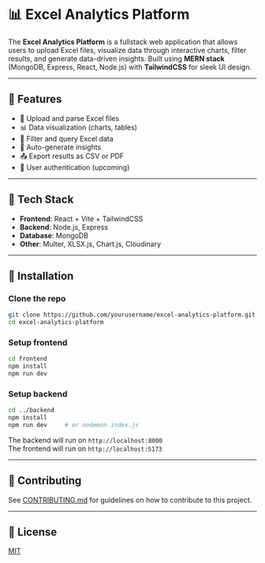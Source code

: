 # 📊 Excel Analytics Platform

The **Excel Analytics Platform** is a fullstack web application that allows users to upload Excel files, visualize data through interactive charts, filter results, and generate data-driven insights. Built using **MERN stack** (MongoDB, Express, React, Node.js) with **TailwindCSS** for sleek UI design.

---

## 🚀 Features

- 📁 Upload and parse Excel files
- 📊 Data visualization (charts, tables)
- 🔎 Filter and query Excel data
- 🧠 Auto-generate insights
- 📤 Export results as CSV or PDF
- 👥 User authentication (upcoming)

---

## 🧰 Tech Stack

- **Frontend**: React + Vite + TailwindCSS
- **Backend**: Node.js, Express
- **Database**: MongoDB
- **Other**: Multer, XLSX.js, Chart.js, Cloudinary

---

## 🔧 Installation

### Clone the repo

```bash
git clone https://github.com/yourusername/excel-analytics-platform.git
cd excel-analytics-platform
```

### Setup frontend

```bash
cd frontend
npm install
npm run dev
```

### Setup backend

```bash
cd ../backend
npm install
npm run dev     # or nodemon index.js
```

The backend will run on `http://localhost:8000`  
The frontend will run on `http://localhost:5173`

---

## 🤝 Contributing

See [CONTRIBUTING.md](CONTRIBUTING.md) for guidelines on how to contribute to this project.

---

## 📄 License

[MIT](LICENSE)